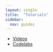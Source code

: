 ```yaml
---
layout: single
title:  "Tutorials"
sidebar:
  nav: guides
---
```


* [Videos](/docs/v1/guides/tutorials/videos/)
* [Codelabs](/docs/v1/guides/tutorials/codelabs/)
